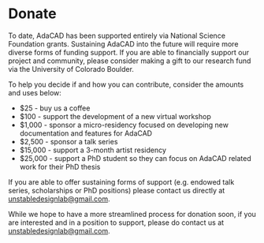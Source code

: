 # Donate
To date, AdaCAD has been supported entirely via National Science Foundation grants. Sustaining AdaCAD into the future will require more diverse forms of funding support. If you are able to financially support our project and community, please consider making a gift to our research fund via the University of Colorado Boulder.

To help you decide if and how you can contribute, consider the amounts and uses below: 

- $25 - buy us a coffee
- $100 - support the development of a new virtual workshop
- $1,000 - sponsor a micro-residency focused on developing new documentation and features for AdaCAD
- $2,500 - sponsor a talk series
- $15,000 - support a 3-month artist residency 
- $25,000 - support a PhD student so they can focus on AdaCAD related work for their PhD thesis

If you are able to offer sustaining forms of support (e.g. endowed talk series, scholarships or PhD positions) please contact us directly at unstabledesignlab@gmail.com. 

While we hope to have a more streamlined process for donation soon, if you are interested and in a position to support, please do contact us at unstabledesignlab@gmail.com. 